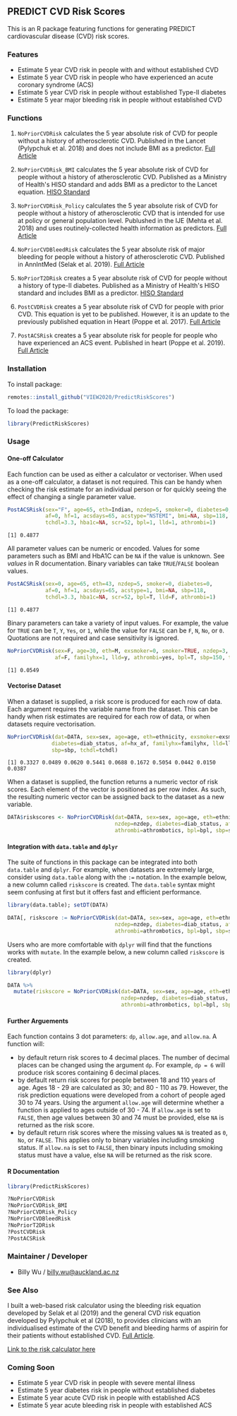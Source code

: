 ## PREDICT CVD Risk Scores

This is an R package featuring functions for generating PREDICT cardiovascular disease (CVD) risk scores.

### Features
-	Estimate 5 year CVD risk in people with and without established CVD
-   Estimate 5 year CVD risk in people who have experienced an acute coronary syndrome (ACS)
-   Estimate 5 year CVD risk in people without established Type-II diabetes
-   Estimate 5 year major bleeding risk in people without established CVD

### Functions
1. `NoPriorCVDRisk` 
    calculates the 5 year absolute risk of CVD for people without a history of atherosclerotic CVD. Published in the Lancet (Pylypchuk et al. 2018) and does not include BMI as a predictor. 
    [Full Article](https://www.thelancet.com/journals/lancet/article/PIIS0140-6736(18)30664-0/fulltext)
    
2. `NoPriorCVDRisk_BMI` 
    calculates the 5 year absolute risk of CVD for people without a history of atherosclerotic CVD. Published as a Ministry of Health's HISO standard and adds BMI as a predictor to the Lancet equation.
    [HISO Standard](https://www.health.govt.nz/publication/hiso-100712019-cardiovascular-disease-risk-assessment-data-standard)
    
3. `NoPriorCVDRisk_Policy` 
    calculates the 5 year absolute risk of CVD for people without a history of atherosclerotic CVD that is intended for use at policy or general population level. Publushed in the 
    IJE (Mehta et al. 2018) and uses routinely-collected health information as predictors.
    [Full Article](https://academic.oup.com/ije/article/47/5/1571/5053287)
    
4. `NoPriorCVDBleedRisk` 
    calculates the 5 year absolute risk of major bleeding for people without a history of atherosclerotic CVD. Published in AnnIntMed (Selak et al. 2019).
    [Full Article](https://www.annals.org/aim/fullarticle/doi/10.7326/M18-2808)
    
5. `NoPriorT2DRisk` 
    creates a 5 year absolute risk of CVD for people without a history of type-II diabetes. Published as a Ministry of Health's HISO standard and includes BMI as a predictor.
    [HISO Standard](https://www.health.govt.nz/publication/hiso-100712019-cardiovascular-disease-risk-assessment-data-standard)
    
6. `PostCVDRisk` 
    creates a 5 year absolute risk of CVD for people with prior CVD. This equation is yet to be published. However, it is an update to the previously published equation in Heart (Poppe et al. 2017).
    [Full Article](https://heart.bmj.com/content/103/12/891.1)
    
7. `PostACSRisk` 
    creates a 5 year absolute risk for people for people who have experienced an ACS event. Published in heart (Poppe et al. 2019).
    [Full Article](https://heart.bmj.com/content/early/2019/12/10/heartjnl-2019-315809.full)

### Installation
To install package:
```r
remotes::install_github("VIEW2020/PredictRiskScores")
```

To load the package:
```r
library(PredictRiskScores)
```
### Usage

#### One-off Calculator
Each function can be used as either a calculator or vectoriser. When used as a one-off calculator, a dataset is not required. This can be handy when checking the risk estimate for 
an individual person or for quickly seeing the effect of changing a single parameter value. 

```r
PostACSRisk(sex="F", age=65, eth=Indian, nzdep=5, smoker=0, diabetes=0,
            af=0, hf=1, acsdays=65, acstype="NSTEMI", bmi=NA, sbp=118,
            tchdl=3.3, hba1c=NA, scr=52, bpl=1, lld=1, athrombi=1)
```
```
[1] 0.4877
```
All parameter values can be numeric or encoded. Values for some parameters such as BMI and HbA1C can be `NA` if the value is unknown. See *values* in R documentation. Binary variables can take `TRUE`/`FALSE` boolean values.
```r
PostACSRisk(sex=0, age=65, eth=43, nzdep=5, smoker=0, diabetes=0,
            af=0, hf=1, acsdays=65, acstype=1, bmi=NA, sbp=118,
            tchdl=3.3, hba1c=NA, scr=52, bpl=T, lld=F, athrombi=1)
```
```
[1] 0.4877
```
Binary parameters can take a variety of input values. For example, the value for `TRUE` can be `T`, `Y`, `Yes`, or `1`, while the value for `FALSE` can be `F`, `N`, `No`, or `0`. Quotations are not required and case sensitivity is ignored.  
```r
NoPriorCVDRisk(sex=F, age=30, eth=M, exsmoker=0, smoker=TRUE, nzdep=3, diabetes=Y,
               af=F, familyhx=1, lld=y, athrombi=yes, bpl=T, sbp=150, tchdl=5)

```
```
[1] 0.0549
```

#### Vectorise Dataset
When a dataset is supplied, a risk score is produced for each row of data. Each argument requires the variable name from the dataset.
This can be handy when risk estimates are required for each row of data, or when datasets require vectorisation.

```r
NoPriorCVDRisk(dat=DATA, sex=sex, age=age, eth=ethnicity, exsmoker=exsmoker, smoker=current_smk, nzdep=nzdep, 
              diabetes=diab_status, af=hx_af, familyhx=familyhx, lld=lld, athrombi=athrombotics, bpl=bpl, 
              sbp=sbp, tchdl=tchdl)
```
```
[1] 0.3327 0.0489 0.0620 0.5441 0.0688 0.1672 0.5054 0.0442 0.0150 0.0387
```
When a dataset is supplied, the function returns a numeric vector of risk scores. Each element of the vector is positioned as per row index. As such, the resulting numeric vector can be 
assigned back to the dataset as a new variable.
```r
DATA$riskscores <- NoPriorCVDRisk(dat=DATA, sex=sex, age=age, eth=ethnicity, exsmoker=exsmoker, smoker=current_smk,
                                  nzdep=nzdep, diabetes=diab_status, af=hx_af, familyhx=familyhx, lld=lld, 
                                  athrombi=athrombotics, bpl=bpl, sbp=sbp, tchdl=tchdl)l)
```

#### Integration with `data.table` and `dplyr`
The suite of functions in this package can be integrated into both `data.table` and `dplyr`. For example, when datasets are extremely large, consider 
using `data.table` along with the `:=` notation. In the example below, a new column called `riskscore` is created.
The `data.table` syntax might seem confusing at first but it offers fast and efficient performance.

```r
library(data.table); setDT(DATA)

DATA[, riskscore := NoPriorCVDRisk(dat=DATA, sex=sex, age=age, eth=ethnicity, exsmoker=exsmoker, smoker=current_smk,
                                  nzdep=nzdep, diabetes=diab_status, af=hx_af, familyhx=familyhx, lld=lld,
                                  athrombi=athrombotics, bpl=bpl, sbp=sbp, tchdl=tchdl)]
```
Users who are more comfortable with `dplyr` will find that the functions works with `mutate`. In the example below, a new column called `riskscore` is created.
```r
library(dplyr)

DATA %>%
  mutate(riskscore = NoPriorCVDRisk(dat=DATA, sex=sex, age=age, eth=ethnicity, exsmoker=exsmoker, smoker=current_smk,
                                    nzdep=nzdep, diabetes=diab_status, af=hx_af, familyhx=familyhx, lld=lld,
                                    athrombi=athrombotics, bpl=bpl, sbp=sbp, tchdl=tchdl))
```

#### Further Arguements
Each function contains 3 dot parameters: `dp`, `allow.age`, and `allow.na`. A function will:

- by default return risk scores to 4 decimal places. The number of decimal places can be changed using the argument `dp`. For example, `dp = 6` will produce risk scores containing 6 decimal places. 
-   by default return risk scores for people between 18 and 110 years of age. Ages 18 - 29 are calculated as 30; and 80 - 110 as 79. However, the risk prediction equations were developed from a cohort of people aged 30 to 74 years. Using the argument `allow.age` will determine whether a function is applied to ages outside of 30 - 74. If `allow.age` is set to `FALSE`, then age values between 30 and 74 must be provided, else `NA` is returned as the risk score. 
-   by default return risk scores where the missing values `NA` is treated as `0`, `No`, or `FALSE`. This applies only to binary variables including smoking status. If `allow.na` is set to `FALSE`, then binary inputs including smoking status must have a value, else `NA` will be returned as the risk score.


#### R Documentation
```r
library(PredictRiskScores)

?NoPriorCVDRisk
?NoPriorCVDRisk_BMI
?NoPriorCVDRisk_Policy
?NoPriorCVDBleedRisk
?NoPriorT2DRisk
?PostCVDRisk
?PostACSRisk
```

### Maintainer / Developer 
- Billy Wu / billy.wu@auckland.ac.nz

### See Also
I built a web-based risk calculator using the bleeding risk equation developed by Selak et al (2019) and the general CVD risk equation developed by Pylypchuk et al (2018), to provides clinicians with an individualised estimate of the CVD benefit and bleeding harms of aspirin for their patients without established CVD. [Full Article](https://annals.org/aim/fullarticle/2751452/personalized-prediction-cardiovascular-benefits-bleeding-harms-from-aspirin-primary-prevention).

<a href="https://aspirinbenefitharmcalculator.shinyapps.io/calculator/" target="_blank">Link to the risk calculator here</a>

### Coming Soon
-	Estimate 5 year CVD risk in people with severe mental illness
-   Estimate 5 year diabetes risk in people without established diabetes
-   Estimate 5 year acute CVD risk in people with established ACS
-   Estimate 5 year acute bleeding risk in people with established ACS

